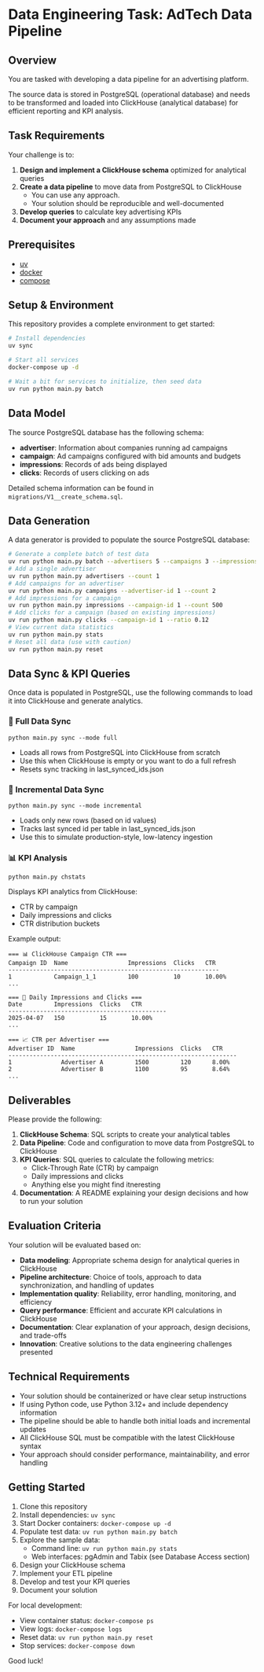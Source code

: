 # Data Engineering Task: AdTech Data Pipeline

## Overview

You are tasked with developing a data pipeline for an advertising platform. 

The source data is stored in PostgreSQL (operational database) and needs to be transformed and loaded into ClickHouse (analytical database) for efficient reporting and KPI analysis.

## Task Requirements

Your challenge is to:

1. **Design and implement a ClickHouse schema** optimized for analytical queries
2. **Create a data pipeline** to move data from PostgreSQL to ClickHouse
   - You can use any approach.
   - Your solution should be reproducible and well-documented
3. **Develop queries** to calculate key advertising KPIs
4. **Document your approach** and any assumptions made

## Prerequisites

* [uv](https://docs.astral.sh/uv/getting-started/installation/)
* [docker](https://docs.docker.com/engine/install/)
* [compose](https://docs.docker.com/compose/install/)

## Setup & Environment

This repository provides a complete environment to get started:

```bash
# Install dependencies
uv sync

# Start all services
docker-compose up -d

# Wait a bit for services to initialize, then seed data
uv run python main.py batch
```

## Data Model

The source PostgreSQL database has the following schema:

- **advertiser**: Information about companies running ad campaigns
- **campaign**: Ad campaigns configured with bid amounts and budgets  
- **impressions**: Records of ads being displayed
- **clicks**: Records of users clicking on ads

Detailed schema information can be found in `migrations/V1__create_schema.sql`.

## Data Generation

A data generator is provided to populate the source PostgreSQL database:

```bash
# Generate a complete batch of test data
uv run python main.py batch --advertisers 5 --campaigns 3 --impressions 1000 --ctr 0.08
# Add a single advertiser
uv run python main.py advertisers --count 1
# Add campaigns for an advertiser
uv run python main.py campaigns --advertiser-id 1 --count 2
# Add impressions for a campaign
uv run python main.py impressions --campaign-id 1 --count 500
# Add clicks for a campaign (based on existing impressions)
uv run python main.py clicks --campaign-id 1 --ratio 0.12
# View current data statistics
uv run python main.py stats
# Reset all data (use with caution)
uv run python main.py reset
```

## Data Sync & KPI Queries

Once data is populated in PostgreSQL, use the following commands to load it into ClickHouse and generate analytics.  

### 🔁 Full Data Sync  

```python main.py sync --mode full```  

- Loads all rows from PostgreSQL into ClickHouse from scratch  
- Use this when ClickHouse is empty or you want to do a full refresh  
- Resets sync tracking in last_synced_ids.json  

### 🔄 Incremental Data Sync  

```python main.py sync --mode incremental```  
- Loads only new rows (based on id values)  
- Tracks last synced id per table in last_synced_ids.json  
- Use this to simulate production-style, low-latency ingestion  

### 📊 KPI Analysis  

```python main.py chstats```  

Displays KPI analytics from ClickHouse:  
- CTR by campaign  
- Daily impressions and clicks  
- CTR distribution buckets  

Example output:  

```
=== 📊 ClickHouse Campaign CTR ===
Campaign ID  Name                 Impressions  Clicks   CTR   
------------------------------------------------------------
1            Campaign_1_1         100          10       10.00%
...

=== 📅 Daily Impressions and Clicks ===
Date         Impressions  Clicks   CTR   
---------------------------------------------
2025-04-07   150          15       10.00%
...

=== 📈 CTR per Advertiser ===
Advertiser ID  Name                 Impressions  Clicks   CTR   
-----------------------------------------------------------------
1              Advertiser A         1500         120      8.00%
2              Advertiser B         1100         95       8.64%
...
```

## Deliverables

Please provide the following:

1. **ClickHouse Schema**: SQL scripts to create your analytical tables
2. **Data Pipeline**: Code and configuration to move data from PostgreSQL to ClickHouse
3. **KPI Queries**: SQL queries to calculate the following metrics:
   - Click-Through Rate (CTR) by campaign
   - Daily impressions and clicks
   - Anything else you might find itneresting
4. **Documentation**: A README explaining your design decisions and how to run your solution

## Evaluation Criteria

Your solution will be evaluated based on:

- **Data modeling**: Appropriate schema design for analytical queries in ClickHouse
- **Pipeline architecture**: Choice of tools, approach to data synchronization, and handling of updates
- **Implementation quality**: Reliability, error handling, monitoring, and efficiency
- **Query performance**: Efficient and accurate KPI calculations in ClickHouse
- **Documentation**: Clear explanation of your approach, design decisions, and trade-offs
- **Innovation**: Creative solutions to the data engineering challenges presented

## Technical Requirements

- Your solution should be containerized or have clear setup instructions
- If using Python code, use Python 3.12+ and include dependency information
- The pipeline should be able to handle both initial loads and incremental updates
- All ClickHouse SQL must be compatible with the latest ClickHouse syntax
- Your approach should consider performance, maintainability, and error handling

## Getting Started

1. Clone this repository
2. Install dependencies: `uv sync`
3. Start Docker containers: `docker-compose up -d`
4. Populate test data: `uv run python main.py batch`
5. Explore the sample data:
   - Command line: `uv run python main.py stats`
   - Web interfaces: pgAdmin and Tabix (see Database Access section)
6. Design your ClickHouse schema
7. Implement your ETL pipeline
8. Develop and test your KPI queries
9. Document your solution

For local development:
- View container status: `docker-compose ps`
- View logs: `docker-compose logs`
- Reset data: `uv run python main.py reset`
- Stop services: `docker-compose down`

Good luck!